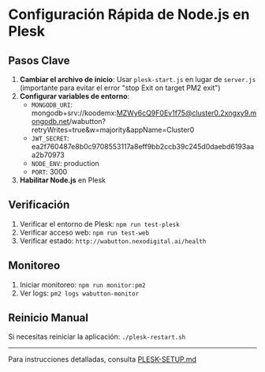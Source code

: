 # Configuración Rápida de Node.js en Plesk

## Pasos Clave

1. **Cambiar el archivo de inicio**: Usar `plesk-start.js` en lugar de `server.js` (importante para evitar el error "stop Exit on target PM2 exit")
2. **Configurar variables de entorno**:
   - `MONGODB_URI`: mongodb+srv://koodemx:MZWy6cQ9F0Ev1f75@cluster0.2xngxy9.mongodb.net/wabutton?retryWrites=true&w=majority&appName=Cluster0
   - `JWT_SECRET`: ea2f760487e8b0c9708553117a8eff9bb2ccb39c245d0daebd6193aaa2b70973
   - `NODE_ENV`: production
   - `PORT`: 3000
3. **Habilitar Node.js** en Plesk

## Verificación

1. Verificar el entorno de Plesk: `npm run test-plesk`
2. Verificar acceso web: `npm run test-web`
3. Verificar estado: `http://wabutton.nexodigital.ai/health`

## Monitoreo

1. Iniciar monitoreo: `npm run monitor:pm2`
2. Ver logs: `pm2 logs wabutton-monitor`

## Reinicio Manual

Si necesitas reiniciar la aplicación: `./plesk-restart.sh`

---

Para instrucciones detalladas, consulta [PLESK-SETUP.md](PLESK-SETUP.md)
